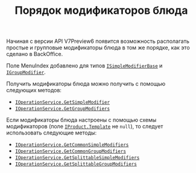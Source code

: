 ﻿---
title: Порядок модификаторов блюда
layout: default
---

Начиная с версии API V7Preview6 появится возможность располагать простые и групповые модификаторы блюда в том же порядке, как это сделано в BackOffice.

Поле MenuIndex добавлено для типов [`ISimpleModifierBase`](https://iiko.github.io/front.api.sdk/v7/html/P_Resto_Front_Api_Data_Assortment_ISimpleModifierBase_MenuIndex.htm) и [`IGroupModifier`](https://iiko.github.io/front.api.sdk/v7/html/P_Resto_Front_Api_Data_Assortment_IGroupModifier_MenuIndex.htm).

Получить модификаторы блюда можно получить с помощью следующих методов:
- [`IOperationService.GetSimpleModifier`](https://iiko.github.io/front.api.sdk/v7/html/M_Resto_Front_Api_IOperationService_GetSimpleModifiers.htm)
- [`IOperationService.GetGroupModifiers`](https://iiko.github.io/front.api.sdk/v7/html/M_Resto_Front_Api_IOperationService_GetGroupModifiers.htm)

Если модификаторы блюда настроены с помощью схемы модификаторов (поле [`IProduct.Template`](https://iiko.github.io/front.api.sdk/v7/html/P_Resto_Front_Api_Data_Assortment_IProduct_Template.htm) не `null`), то следует использовать следующие методы:
- [`IOperationService.GetCommonSimpleModifiers`](https://iiko.github.io/front.api.sdk/v7/html/M_Resto_Front_Api_IOperationService_GetCommonSimpleModifiers.htm)
- [`IOperationService.GetCommonGroupModifiers`](https://iiko.github.io/front.api.sdk/v7/html/M_Resto_Front_Api_IOperationService_GetCommonGroupModifiers.htm)
- [`IOperationService.GetSplittableSimpleModifiers`](https://iiko.github.io/front.api.sdk/v7/html/M_Resto_Front_Api_IOperationService_GetSplittableSimpleModifiers.htm)
- [`IOperationService.GetSplittableGroupModifiers`](https://iiko.github.io/front.api.sdk/v7/html/M_Resto_Front_Api_IOperationService_GetSplittableGroupModifiers.htm)
